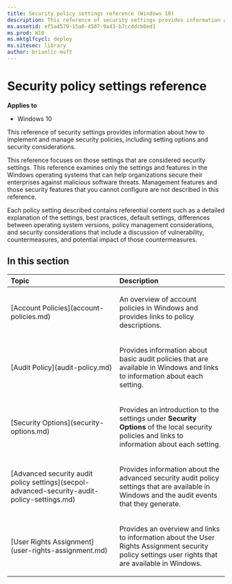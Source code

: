 ```yaml
---
title: Security policy settings reference (Windows 10)
description: This reference of security settings provides information about how to implement and manage security policies, including setting options and security considerations.
ms.assetid: ef5a4579-15a8-4507-9a43-b7ccddcb0ed1
ms.prod: W10
ms.mktglfcycl: deploy
ms.sitesec: library
author: brianlic-msft
---
```


# Security policy settings reference


**Applies to**

-   Windows 10

This reference of security settings provides information about how to implement and manage security policies, including setting options and security considerations.

This reference focuses on those settings that are considered security settings. This reference examines only the settings and features in the Windows operating systems that can help organizations secure their enterprises against malicious software threats. Management features and those security features that you cannot configure are not described in this reference.

Each policy setting described contains referential content such as a detailed explanation of the settings, best practices, default settings, differences between operating system versions, policy management considerations, and security considerations that include a discussion of vulnerability, countermeasures, and potential impact of those countermeasures.

## In this section


<table>
<colgroup>
<col width="50%" />
<col width="50%" />
</colgroup>
<thead>
<tr class="header">
<th align="left">Topic</th>
<th align="left">Description</th>
</tr>
</thead>
<tbody>
<tr class="odd">
<td align="left"><p>[Account Policies](account-policies.md)</p></td>
<td align="left"><p>An overview of account policies in Windows and provides links to policy descriptions.</p></td>
</tr>
<tr class="even">
<td align="left"><p>[Audit Policy](audit-policy.md)</p></td>
<td align="left"><p>Provides information about basic audit policies that are available in Windows and links to information about each setting.</p></td>
</tr>
<tr class="odd">
<td align="left"><p>[Security Options](security-options.md)</p></td>
<td align="left"><p>Provides an introduction to the settings under <strong>Security Options</strong> of the local security policies and links to information about each setting.</p></td>
</tr>
<tr class="even">
<td align="left"><p>[Advanced security audit policy settings](secpol-advanced-security-audit-policy-settings.md)</p></td>
<td align="left"><p>Provides information about the advanced security audit policy settings that are available in Windows and the audit events that they generate.</p></td>
</tr>
<tr class="odd">
<td align="left"><p>[User Rights Assignment](user-rights-assignment.md)</p></td>
<td align="left"><p>Provides an overview and links to information about the User Rights Assignment security policy settings user rights that are available in Windows.</p></td>
</tr>
</tbody>
</table>

 

 

 





